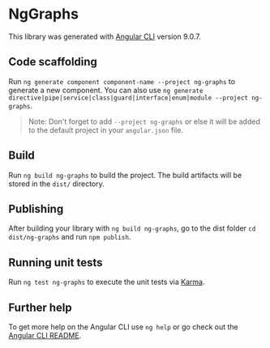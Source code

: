 # NgGraphs

This library was generated with [Angular CLI](https://github.com/angular/angular-cli) version 9.0.7.

## Code scaffolding

Run `ng generate component component-name --project ng-graphs` to generate a new component. You can also use `ng generate directive|pipe|service|class|guard|interface|enum|module --project ng-graphs`.
> Note: Don't forget to add `--project ng-graphs` or else it will be added to the default project in your `angular.json` file. 

## Build

Run `ng build ng-graphs` to build the project. The build artifacts will be stored in the `dist/` directory.

## Publishing

After building your library with `ng build ng-graphs`, go to the dist folder `cd dist/ng-graphs` and run `npm publish`.

## Running unit tests

Run `ng test ng-graphs` to execute the unit tests via [Karma](https://karma-runner.github.io).

## Further help

To get more help on the Angular CLI use `ng help` or go check out the [Angular CLI README](https://github.com/angular/angular-cli/blob/master/README.md).
